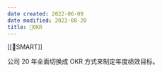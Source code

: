 ```yaml
---
date created: 2022-06-09
date modified: 2022-08-20
title: 🔡OKR
---
```


[[🔡SMART]]

公司 20 年全面切换成 OKR 方式来制定年度绩效目标。
